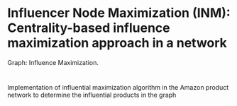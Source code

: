 # Influencer Node Maximization (INM): Centrality-based influence maximization approach in a network
Graph: Influence Maximization.
#
Implementation of influential maximization algorithm in the Amazon product network to determine the influential products in the graph
